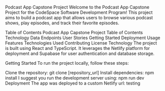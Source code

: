 Podcast App Capstone Project
Welcome to the Podcast App Capstone Project for the CodeSpace Software Development Program! This project aims to build a podcast app that allows users to browse various podcast shows, play episodes, and track their favorite episodes.

Table of Contents
Podcast App Capstone Project
Table of Contents
Technology
Data
Endpoints
User Stories
Getting Started
Deployment
Usage
Features
Technologies Used
Contributing
License
Technology
The project is built using React and TypeScript. It leverages the Netlify platform for deployment and Supabase for user authentication and database storage.

Getting Started
To run the project locally, follow these steps:

Clone the repository: git clone [repository_url]
Install dependencies: npm install
I suggest you run the development server using: npm run dev
Deployment
The app was deployed to a custom Netlify url: testing